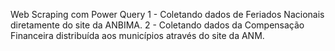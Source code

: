 Web Scraping com Power Query
1 - Coletando dados de Feriados Nacionais diretamente do site da ANBIMA.
2 - Coletando dados da Compensação Financeira distribuída aos municípios através do site da ANM.
